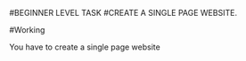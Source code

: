 #BEGINNER LEVEL TASK
#CREATE A SINGLE PAGE WEBSITE.

#Working 

You have to create a single page website


